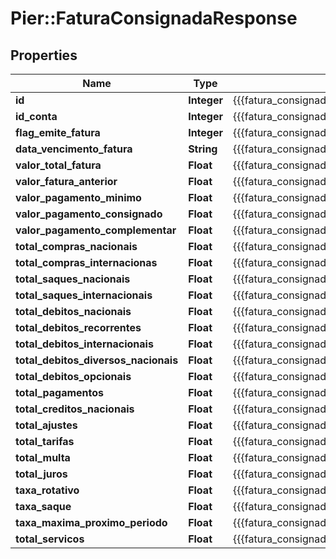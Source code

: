# Pier::FaturaConsignadaResponse

## Properties
Name | Type | Description | Notes
------------ | ------------- | ------------- | -------------
**id** | **Integer** | {{{fatura_consignada_response_id_value}}} | [optional] 
**id_conta** | **Integer** | {{{fatura_consignada_response_id_conta_value}}} | [optional] 
**flag_emite_fatura** | **Integer** | {{{fatura_consignada_response_flag_emite_fatura_value}}} | [optional] 
**data_vencimento_fatura** | **String** | {{{fatura_consignada_response_data_vencimento_fatura_value}}} | [optional] 
**valor_total_fatura** | **Float** | {{{fatura_consignada_response_valor_total_fatura_value}}} | [optional] 
**valor_fatura_anterior** | **Float** | {{{fatura_consignada_response_valor_fatura_anterior_value}}} | [optional] 
**valor_pagamento_minimo** | **Float** | {{{fatura_consignada_response_valor_pagamento_minimo_value}}} | [optional] 
**valor_pagamento_consignado** | **Float** | {{{fatura_consignada_response_valor_pagamento_consignado_value}}} | [optional] 
**valor_pagamento_complementar** | **Float** | {{{fatura_consignada_response_valor_pagamento_complementar_value}}} | [optional] 
**total_compras_nacionais** | **Float** | {{{fatura_consignada_response_total_compras_nacionais_value}}} | [optional] 
**total_compras_internacionas** | **Float** | {{{fatura_consignada_response_total_compras_internacionas_value}}} | [optional] 
**total_saques_nacionais** | **Float** | {{{fatura_consignada_response_total_saques_nacionais_value}}} | [optional] 
**total_saques_internacionais** | **Float** | {{{fatura_consignada_response_total_saques_internacionais_value}}} | [optional] 
**total_debitos_nacionais** | **Float** | {{{fatura_consignada_response_total_debitos_nacionais_value}}} | [optional] 
**total_debitos_recorrentes** | **Float** | {{{fatura_consignada_response_total_debitos_recorrentes_value}}} | [optional] 
**total_debitos_internacionais** | **Float** | {{{fatura_consignada_response_total_debitos_internacionais_value}}} | [optional] 
**total_debitos_diversos_nacionais** | **Float** | {{{fatura_consignada_response_total_debitos_diversos_nacionais_value}}} | [optional] 
**total_debitos_opcionais** | **Float** | {{{fatura_consignada_response_total_debitos_opcionais_value}}} | [optional] 
**total_pagamentos** | **Float** | {{{fatura_consignada_response_total_pagamentos_value}}} | [optional] 
**total_creditos_nacionais** | **Float** | {{{fatura_consignada_response_total_creditos_nacionais_value}}} | [optional] 
**total_ajustes** | **Float** | {{{fatura_consignada_response_total_ajustes_value}}} | [optional] 
**total_tarifas** | **Float** | {{{fatura_consignada_response_total_tarifas_value}}} | [optional] 
**total_multa** | **Float** | {{{fatura_consignada_response_total_multa_value}}} | [optional] 
**total_juros** | **Float** | {{{fatura_consignada_response_total_juros_value}}} | [optional] 
**taxa_rotativo** | **Float** | {{{fatura_consignada_response_taxa_rotativo_value}}} | [optional] 
**taxa_saque** | **Float** | {{{fatura_consignada_response_taxa_saque_value}}} | [optional] 
**taxa_maxima_proximo_periodo** | **Float** | {{{fatura_consignada_response_taxa_maxima_proximo_periodo_value}}} | [optional] 
**total_servicos** | **Float** | {{{fatura_consignada_response_total_servicos_value}}} | 


